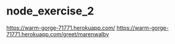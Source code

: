 # node_exercise_2
https://warm-gorge-71771.herokuapp.com/
https://warm-gorge-71771.herokuapp.com/greet/marenwalby
